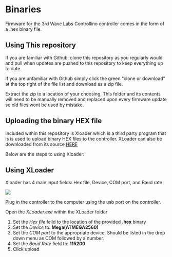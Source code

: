 # Binaries

Firmware for the 3rd Wave Labs Controllino controller comes in the form of a .hex binary file.

## Using This repository
If you are familiar with Github, clone this repository as you regularly would and pull when updates are pushed to this repository to keep everything up to date.

If you are unfamiliar with Github simply click the green "clone or download" at the top right of the file list and download as a zip file.

Extract the zip to a location of your choosing. This folder and its contents will need to be manually removed and replaced upon every firmware update so old files wont be used by mistake.

## Uploading the binary HEX file

Included within this repository is Xloader which is a third party program that is is used to upload binary HEX files to the controller. XLoader can also be downloaded from its source [HERE](http://xloader.russemotto.com/)

Below are the steps to using Xloader:

## Using XLoader
Xloader has 4 main input fields: Hex file, Device, COM port, and Baud rate

![](http://www.hobbytronics.co.uk/image/data/tutorial/arduino_xloader/xloader.jpg)

Plug in the controller to the computer using the usb port on the controller.

Open the *XLoader.exe* within the XLoader folder

1. Set the *Hex file* feild to the location of the provided **.hex** binary
2. Set the *Device* to: **Mega(ATMEGA2560)**
3. Set the *COM port* to the appropriate device. Should be listed in the drop down menu as COM followed by a number. 
4. Set the *Baud Rate* field to: **115200**
5. Click upload
